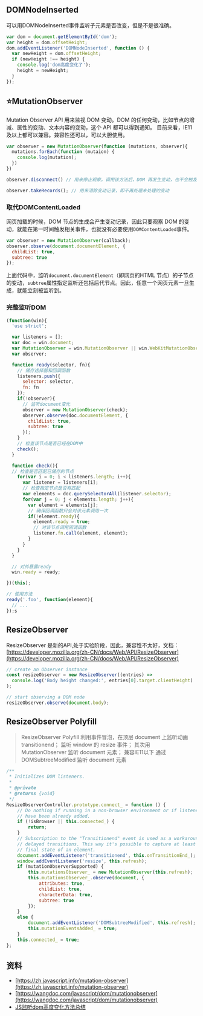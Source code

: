 ## DOMNodeInserted
可以用DOMNodeInserted事件监听子元素是否改变，但是不是很准确。
```javascript
var dom = document.getElementById('dom');
var height = dom.offsetHeight;
dom.addEventListener('DOMNodeInserted', function () {
  var newHeight = dom.offsetHeight;
  if (newHeight !== height) {
    console.log('dom高度变化了');
    height = newHeight;
  }
});
```
## ⭐️MutationObserver
Mutation Observer API 用来监视 DOM 变动。DOM 的任何变动，比如节点的增减、属性的变动、文本内容的变动，这个 API 都可以得到通知。 目前来看，IE11及以上都可以兼容。兼容性还可以，可以大胆使用。
```javascript
var observer = new MutationObserver(function (mutations, observer){
  mutations.forEach(function (mutaion) {
    console.log(mutation);
  })
})

observer.disconnect() // 用来停止观察。调用该方法后，DOM 再发生变动，也不会触发观察器。

observer.takeRecords(); // 用来清除变动记录，即不再处理未处理的变动
```
### 取代DOMContentLoaded
网页加载的时候，DOM 节点的生成会产生变动记录，因此只要观察 DOM 的变动，就能在第一时间触发相关事件，也就没有必要使用`DOMContentLoaded`事件。
```javascript
var observer = new MutationObserver(callback);
observer.observe(document.documentElement, {
  childList: true,
  subtree: true
});
```
上面代码中，监听`document.documentElement`（即网页的<html>HTML 节点）的子节点的变动，`subtree`属性指定监听还包括后代节点。因此，任意一个网页元素一旦生成，就能立刻被监听到。
### 完整监听DOM
```javascript
(function(win){
  'use strict';

  var listeners = [];
  var doc = win.document;
  var MutationObserver = win.MutationObserver || win.WebKitMutationObserver;
  var observer;

  function ready(selector, fn){
    // 储存选择器和回调函数
    listeners.push({
      selector: selector,
      fn: fn
    });
    if(!observer){
      // 监听document变化
      observer = new MutationObserver(check);
      observer.observe(doc.documentElement, {
        childList: true,
        subtree: true
      });
    }
    // 检查该节点是否已经在DOM中
    check();
  }

  function check(){
  // 检查是否匹配已储存的节点
    for(var i = 0; i < listeners.length; i++){
      var listener = listeners[i];
      // 检查指定节点是否有匹配
      var elements = doc.querySelectorAll(listener.selector);
      for(var j = 0; j < elements.length; j++){
        var element = elements[j];
        // 确保回调函数只会对该元素调用一次
        if(!element.ready){
          element.ready = true;
          // 对该节点调用回调函数
          listener.fn.call(element, element);
        }
      }
    }
  }

  // 对外暴露ready
  win.ready = ready;

})(this);

// 使用方法
ready('.foo', function(element){
  // ...
});s
```
## ResizeObserver
ResizeObserver 是新的API,处于实验阶段，因此，兼容性不太好，文档：[https://developer.mozilla.org/zh-CN/docs/Web/API/ResizeObserver](https://developer.mozilla.org/zh-CN/docs/Web/API/ResizeObserver)
```javascript
// create an Observer instance
const resizeObserver = new ResizeObserver((entries) =>
  console.log('Body height changed:', entries[0].target.clientHeight)
);

// start observing a DOM node
resizeObserver.observe(document.body);
```
## ResizeObserver Polyfill
> ResizeObserver Polyfill 利用事件冒泡，在顶层 document 上监听动画 transitionend；
> 监听 window 的 resize 事件；
> 其次用 MutationObserver 监听 document 元素；
> 兼容IE11以下 通过 DOMSubtreeModified 监听 document 元素

```javascript
/**
 * Initializes DOM listeners.
 *
 * @private
 * @returns {void}
 */
ResizeObserverController.prototype.connect_ = function () {
    // Do nothing if running in a non-browser environment or if listeners
    // have been already added.
    if (!isBrowser || this.connected_) {
        return;
    }
    // Subscription to the "Transitionend" event is used as a workaround for
    // delayed transitions. This way it's possible to capture at least the
    // final state of an element.
    document.addEventListener('transitionend', this.onTransitionEnd_);
    window.addEventListener('resize', this.refresh);
    if (mutationObserverSupported) {
        this.mutationsObserver_ = new MutationObserver(this.refresh);
        this.mutationsObserver_.observe(document, {
            attributes: true,
            childList: true,
            characterData: true,
            subtree: true
        });
    }
    else {
        document.addEventListener('DOMSubtreeModified', this.refresh);
        this.mutationEventsAdded_ = true;
    }
    this.connected_ = true;
};
```
## 资料

- [https://zh.javascript.info/mutation-observer](https://zh.javascript.info/mutation-observer)
- [https://wangdoc.com/javascript/dom/mutationobserver](https://wangdoc.com/javascript/dom/mutationobserver)
- [JS监听dom高度变化方法总结](https://www.haorooms.com/post/js_dom_height)

